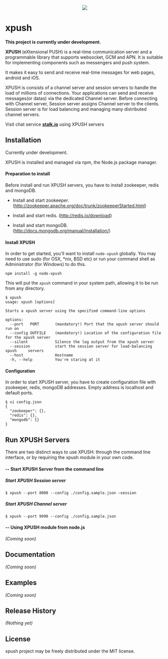 <p align="center">
  <img src="https://raw.githubusercontent.com/xpush/node-xpush/master/logo.png"/>
</p>

xpush
=======

**This project is currently under development.**

**XPUSH** (eXtensional PUSH) is a real-time communication server and a programmable library that supports websocket, GCM and APN. It is suitable for implementing components such as messengers and push system.

It makes it easy to send and receive real-time messages for web pages, android and iOS.

XPUSH is consists of a channel server and session servers to handle the load of millions of connections. Your applications can send and receive messages(or datas) via the dedicated Channel server. Before connecting with Channel server, Session server assigns Channel server to the clients. Session server is for load balancing and managing many distributed channel servers.


Visit chat service **[stalk.io]** using XPUSH servers

## Installation

Currently under development.

XPUSH is installed and managed via npm, the Node.js package manager.

#### Preparation to install

Before install and run XPUSH servers, you have to install zookeeper, redis and mongoDB.

- Install and start zookeeper. (http://zookeeper.apache.org/doc/trunk/zookeeperStarted.html)

- Install and start redis.
(http://redis.io/download)

- Install and start mongoDB. (http://docs.mongodb.org/manual/installation/)

#### Install XPUSH

In order to get started, you'll want to install ```node-xpush``` globally. You may need to use sudo (for OSX, *nix, BSD etc) or run your command shell as Administrator (for Windows) to do this.

	npm install -g node-xpush

This will put the ```xpush``` command in your system path, allowing it to be run from any directory.

	$ xpush
	usage: xpush [options]

	Starts a xpush server using the specified command-line options

	options:
	  --port   PORT       (mandatory!) Port that the xpush server should run on
	  --config OUTFILE    (mandatory!) Location of the configuration file for the xpush server
	  --silent            Silence the log output from the xpush server
	  --session           start the session server for load-balancing xpush 	servers
	  --host              Hostname
	  -h, --help          You're staring at it

#### Configuration

In order to start XPUSH server, you have to create configuration file with zookeeper, redis, mongoDB addresses. Empty address is localhost and default ports.

	$ vi config.json
	{
	  "zookeeper": {},
	  "redis": {},
	  "mongodb": {}
	}


## Run XPUSH Servers

There are two distinct ways to use XPUSH: through the command line interface, or by requiring the xpush module in your own code.

#### -- Start XPUSH Server from the command line

##### Start XPUSH Session server

	$ xpush --port 8000 --config ./config.sample.json —session

##### Start XPUSH Channel server

	$ xpush --port 9990 --config ./config.sample.json


#### --  Using XPUSH module from node.js
_(Coming soon)_


## Documentation
_(Coming soon)_

## Examples
_(Coming soon)_

## Release History
_(Nothing yet)_


## License
xpush project may be freely distributed under the MIT license.

[stalk.io]:http://stalk.io
